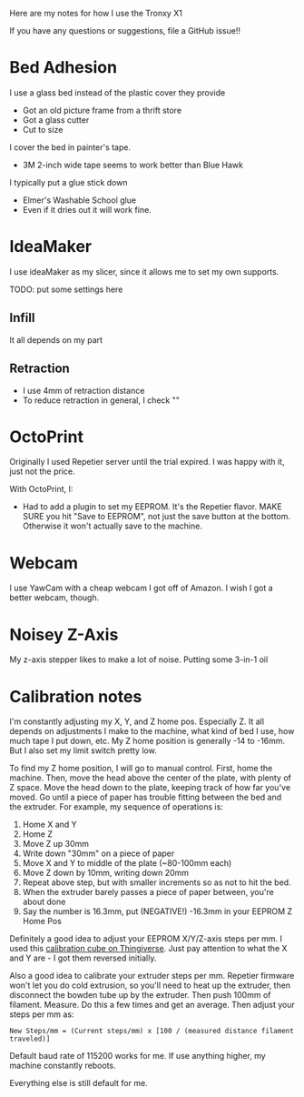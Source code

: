 Here are my notes for how I use the Tronxy X1

If you have any questions or suggestions, file a GitHub issue!!

# Bed Adhesion

I use a glass bed instead of the plastic cover they provide

* Got an old picture frame from a thrift store
* Got a glass cutter
* Cut to size

I cover the bed in painter's tape.

* 3M 2-inch wide tape seems to work better than Blue Hawk

I typically put a glue stick down

* Elmer's Washable School glue
* Even if it dries out it will work fine.

# IdeaMaker

I use ideaMaker as my slicer, since it allows me to set my own supports.

TODO: put some settings here

## Infill

It all depends on my part

## Retraction

* I use 4mm of retraction distance
* To reduce retraction in general, I check ""

# OctoPrint

Originally I used Repetier server until the trial expired. I was happy with it, just not the price.

With OctoPrint, I:

* Had to add a plugin to set my EEPROM. It's the Repetier flavor. MAKE SURE you hit "Save to EEPROM", not just the save button at the bottom. Otherwise it won't actually save to the machine.


# Webcam

I use YawCam with a cheap webcam I got off of Amazon. I wish I got a better webcam, though.

# Noisey Z-Axis

My z-axis stepper likes to make a lot of noise. Putting some 3-in-1 oil

# Calibration notes

I'm constantly adjusting my X, Y, and Z home pos. Especially Z. It all depends on adjustments I make to the machine, what kind of bed I use, how much tape I put down, etc. My Z home position is generally -14 to -16mm. But I also set my limit switch pretty low.

To find my Z home position, I will go to manual control. First, home the machine. Then, move the head above the center of the plate, with plenty of Z space. Move the head down to the plate, keeping track of how far you've moved. Go until a piece of paper has trouble fitting between the bed and the extruder. For example, my sequence of operations is:

1. Home X and Y
2. Home Z
3. Move Z up 30mm
4. Write down "30mm" on a piece of paper
5. Move X and Y to middle of the plate (~80-100mm each)
6. Move Z down by 10mm, writing down 20mm
7. Repeat above step, but with smaller increments so as not to hit the bed.
8. When the extruder barely passes a piece of paper between, you're about done
9. Say the number is 16.3mm, put (NEGATIVE!) -16.3mm in your EEPROM Z Home Pos

Definitely a good idea to adjust your EEPROM X/Y/Z-axis steps per mm. I used this [calibration cube on Thingiverse](https://www.thingiverse.com/thing:1278865). Just pay attention to what the X and Y are - I got them reversed initially.

Also a good idea to calibrate your extruder steps per mm. Repetier firmware won't let you do cold extrusion, so you'll need to heat up the extruder, then disconnect the bowden tube up by the extruder. Then push 100mm of filament. Measure. Do this a few times and get an average. Then adjust your steps per mm as:

`New Steps/mm = (Current steps/mm) x [100 / (measured distance filament traveled)]`

Default baud rate of 115200 works for me. If use anything higher, my machine constantly reboots.

Everything else is still default for me.
